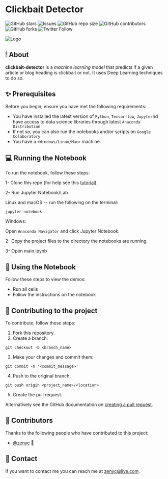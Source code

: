 # Clickbait Detector

<!--- These are examples. See https://shields.io for others or to customize this set of shields. You might want to include dependencies, project status and licence info here --->
![GitHub stars](https://img.shields.io/github/stars/zenyc/clickbait-detector?style=social)
![Issues](https://img.shields.io/github/issues/zenyc/clickbait-detector)
![GitHub repo size](https://img.shields.io/github/repo-size/zenyc/clickbait-detector)
![GitHub contributors](https://img.shields.io/github/contributors/zenyc/clickbait-detector)
![GitHub forks](https://img.shields.io/github/forks/zenyc/clickbait-detector?style=social)
![Twitter Follow](https://img.shields.io/twitter/follow/dialhaseeb?style=social)

![Logo](https://github.com/zenyc/zenyc/blob/master/logo-small.png)

## 🕯 About
**clickbait-detector** is a *machine learning model* that predicts if a given article or blog heading is clickbait or not. It uses Deep Learning techniques to do so.

<!--- Additional line of information text about what the project does. Your introduction should be around 2 or 3 sentences. Don't go overboard, people won't read it.--->

## ✨ Prerequisites

Before you begin, ensure you have met the following requirements:
<!--- These are just example requirements. Add, duplicate or remove as required --->
* You have installed the latest version of `Python`, `Tensorflow`, `Jupyter`nd have access to data science libraries through latest `Anaconda Distribution`
* If not so, you can also run the notebooks and/or scripts on `Google Colaboratory`
* You have a `<Windows/Linux/Mac>` machine. 


## 💻 Running the Notebook


To run the notebook, follow these steps:

1- Clone this repo (for help see this [tutorial](https://help.github.com/articles/cloning-a-repository/)).

2- Run Jupyter Notebook/Lab

Linux and macOS -- run the following on the terminal:
```
jupyter notebook
```

Windows:

Open `Anaconda Navigator` and click Jupyter Notebook.

2- Copy the project files to the directory the notebooks are running.

3- Open main.ipynb

## 📓 Using the Notebook

Follow these steps to view the demos:

* Run all cells
* Follow the instructions on the notebook

<!--- Add run commands and examples you think users will find useful. Provide an options reference for bonus points! -->

## 🙌 Contributing to the project
<!--- If your README is long or you have some specific process or steps you want contributors to follow, consider creating a separate CONTRIBUTING.md file--->
To contribute, follow these steps:

1. Fork this repository.
2. Create a branch: 

```
git checkout -b <branch_name>
```

3. Make your changes and commit them: 
```
git commit -m '<commit_message>'
```
4. Push to the original branch: 
```
git push origin <project_name>/<location>
```
5. Create the pull request.

Alternatively see the GitHub documentation on [creating a pull request](https://help.github.com/en/github/collaborating-with-issues-and-pull-requests/creating-a-pull-request).

## 💖 Contributors

Thanks to the following people who have contributed to this project:

* [@zenyc](https://github.com/zenyc) 📖

<!--- You might want to consider using something like the [All Contributors](https://github.com/all-contributors/all-contributors) specification and its [emoji key](https://allcontributors.org/docs/en/emoji-key). --->

## 👀 Contact

If you want to contact me you can reach me at <zenyc@live.com>.

